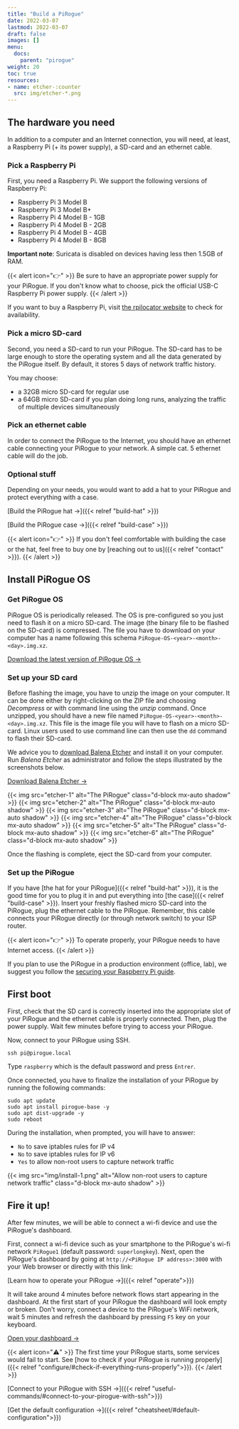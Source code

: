 ```yaml
---
title: "Build a PiRogue"
date: 2022-03-07
lastmod: 2022-03-07
draft: false
images: []
menu:
  docs:
    parent: "pirogue"
weight: 20
toc: true
resources:
- name: etcher-:counter
  src: img/etcher-*.png
---
```


## The hardware you need
In addition to a computer and an Internet connection, you will need, at least, a Raspberry Pi (+ its power supply), a SD-card and an ethernet cable.

### Pick a Raspberry Pi

First, you need a Raspberry Pi. We support the following versions of Raspberry Pi:


* Raspberry Pi 3 Model B
* Raspberry Pi 3 Model B+
* Raspberry Pi 4 Model B - 1GB
* Raspberry Pi 4 Model B - 2GB
* Raspberry Pi 4 Model B - 4GB
* Raspberry Pi 4 Model B - 8GB

**Important note**: Suricata is disabled on devices having less then 1.5GB of RAM.

{{< alert icon="👉" >}}
Be sure to have an appropriate power supply for your PiRogue. If you don't know what to choose, pick the official USB-C Raspberry Pi power supply.
{{< /alert >}}

If you want to buy a Raspberry Pi, visit [the rpilocator website](https://rpilocator.com/?cat=PI4) to check for availability. 


### Pick a micro SD-card

Second, you need a SD-card to run your PiRogue. The SD-card has to be large enough to store the operating system and all the data generated by the PiRogue itself. By default, it stores 5 days of network traffic history.

You may choose:

* a 32GB micro SD-card for regular use
* a 64GB micro SD-card if you plan doing long runs, analyzing the traffic of multiple devices simultaneously

### Pick an ethernet cable

In order to connect the PiRogue to the Internet, you should have an ethernet cable connecting your PiRogue to your network. A simple cat. 5 ethernet cable will do the job.

### Optional stuff

Depending on your needs, you would want to add a hat to your PiRogue and protect everything with a case.

[Build the PiRogue hat →]({{< relref "build-hat" >}})

[Build the PiRogue case →]({{< relref "build-case" >}})

{{< alert icon="👉" >}}
If you don't feel comfortable with building the case or the hat, feel free to buy one by [reaching out to us]({{< relref "contact" >}}).
{{< /alert >}}


## Install PiRogue OS

### Get PiRogue OS
PiRogue OS is periodically released. The OS is pre-configured so you just need to flash it on a micro SD-card. The image (the binary file to be flashed on the SD-card) is compressed. The file you have to download on your computer has a name following this schema 
`PiRogue-OS-<year>-<month>-<day>.img.xz`.

[Download the latest version of PiRogue OS →](https://github.com/PiRogueToolSuite/pirogue-os/releases/latest)


### Set up your SD card
Before flashing the image, you have to unzip the image on your computer. It can be done either by right-clicking on the ZIP file and choosing *Decompress* or with command line using the *unzip* command. Once unzipped, you should have a new file named `PiRogue-OS-<year>-<month>-<day>.img.xz`. This file is the image file you will have to flash on a micro SD-card. Linux users used to use command line can then use the `dd` command to flash their SD-card.

We advice you to [download Balena Etcher](https://www.balena.io/etcher/) and install it on your computer. Run *Balena Etcher* as administrator and follow the steps illustrated by the screenshots below.

[Download Balena Etcher →](https://www.balena.io/etcher/)

{{< img src="etcher-1" alt="The PiRogue" class="d-block mx-auto shadow" >}}
{{< img src="etcher-2" alt="The PiRogue" class="d-block mx-auto shadow" >}}
{{< img src="etcher-3" alt="The PiRogue" class="d-block mx-auto shadow" >}}
{{< img src="etcher-4" alt="The PiRogue" class="d-block mx-auto shadow" >}}
{{< img src="etcher-5" alt="The PiRogue" class="d-block mx-auto shadow" >}}
{{< img src="etcher-6" alt="The PiRogue" class="d-block mx-auto shadow" >}}

Once the flashing is complete, eject the SD-card from your computer.

### Set up the PiRogue
If you have [the hat for your PiRogue]({{< relref "build-hat" >}}), it is the good time for you to plug it in and put everything into [the case]({{< relref "build-case" >}}). Insert your freshly flashed micro SD-card into the PiRogue, plug the ethernet cable to the PiRogue. Remember, this cable connects your PiRogue directly (or through network switch) to your ISP router.

{{< alert icon="👉" >}}
To operate properly, your PiRogue needs to have Internet access.
{{< /alert >}}

If you plan to use the PiRogue in a production environment (office, lab), we suggest you follow the [securing your Raspberry Pi guide](https://www.raspberrypi.com/documentation/computers/configuration.html#securing-your-raspberry-pi).

## First boot

First, check that the SD card is correctly inserted into the appropriate slot of your PiRogue and the ethernet cable is properly connected. Then, plug the power supply. Wait few minutes before trying to access your PiRogue.

Now, connect to your PiRogue using SSH.

```
ssh pi@pirogue.local
```

Type `raspberry` which is the default password and press `Entrer`.

Once connected, you have to finalize the installation of your PiRogue by running the following commands:

```
sudo apt update
sudo apt install pirogue-base -y
sudo apt dist-upgrade -y
sudo reboot
```

During the installation, when prompted, you will have to answer:
* `No` to save iptables rules for IP v4
* `No` to save iptables rules for IP v6
* `Yes` to allow non-root users to capture network traffic 

{{< img src="img/install-1.png" alt="Allow non-root users to capture network traffic" class="d-block mx-auto shadow" >}}


## Fire it up!

After few minutes, we will be able to connect a wi-fi device and use the PiRogue's dashboard. 

First, connect a wi-fi device such as your smartphone to the PiRogue's wi-fi network `PiRogue1` (default password: `superlongkey`). Next, open the PiRogue's dashboard by going at `http://<PiRogue IP address>:3000` with your Web browser or directly with this link:

[Learn how to operate your PiRogue →]({{< relref "operate">}})

It will take around 4 minutes before network flows start appearing in the dashboard. At the first start of your PiRogue the dashboard will look empty or broken. Don't worry, connect a device to the PiRogue's WiFi network, wait 5 minutes and refresh the dashboard by pressing `F5` key on your keyboard.

[Open your dashboard →](http://raspberrypi.local:3000) 

{{< alert icon="⚠️" >}}
The first time your PiRogue starts, some services would fail to start. See [how to check if your PiRogue is running properly]({{< relref "configure/#check-if-everything-runs-properly">}}).
{{< /alert >}}

[Connect to your PiRogue with SSH →]({{< relref "useful-commands/#connect-to-your-pirogue-with-ssh">}})

[Get the default configuration →]({{< relref "cheatsheet/#default-configuration">}})
